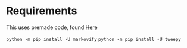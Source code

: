 # Requirements
This uses premade code, found [Here](https://github.com/jsvine/markovify)  

`python -m pip install -U markovify`
`python -m pip install -U tweepy`